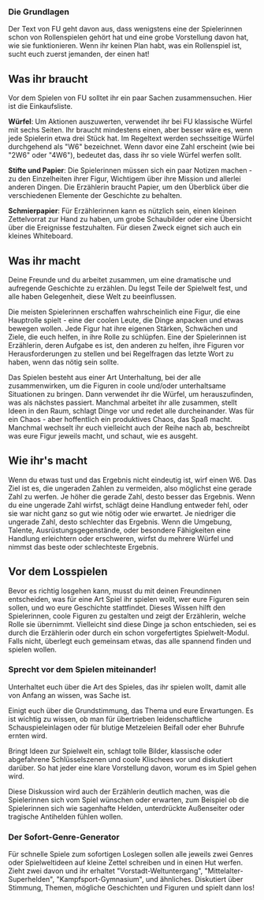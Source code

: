 ### Die Grundlagen

Der Text von FU geht davon aus, dass wenigstens eine der Spielerinnen schon von Rollenspielen gehört hat und eine grobe Vorstellung davon hat, wie sie funktionieren. Wenn ihr keinen Plan habt, was ein Rollenspiel ist, sucht euch zuerst jemanden, der einen hat!

<!-- FU is written with the assumption that at least one player is familiar with roleplaying games and has a vague idea of how they work. If you don’t have a clue what an RpG is, then start by  nding someone who does!

FU est écrit avec comme prérequis qu'au moins un des joueurs est au courant de ce qu'est le jeu de rôle et a au moins une vague idée de comment il fonctionne. Si vous n'avez aucune idée de ce qu'est un JdR, foncez trouver quelqu'un qui connaît. -->

## Was ihr braucht
Vor dem Spielen von FU solltet ihr ein paar Sachen zusammensuchen. Hier ist die Einkaufsliste.

**Würfel**: Um Aktionen auszuwerten, verwendet ihr bei FU klassische Würfel mit sechs Seiten. Ihr braucht mindestens einen, aber besser wäre es, wenn jede Spielerin etwa drei Stück hat. Im Regeltext werden sechsseitige Würfel durchgehend als "W6" bezeichnet. Wenn davor eine Zahl erscheint (wie bei "2W6" oder "4W6"), bedeutet das, dass ihr so viele Würfel werfen sollt.

**Stifte und Papier**: Die Spielerinnen müssen sich ein paar Notizen machen - zu den Einzelheiten ihrer Figur, Wichtigem über ihre Mission und allerlei anderen Dingen. Die Erzählerin braucht Papier, um den Überblick über die verschiedenen Elemente der Geschichte zu behalten.

**Schmierpapier**: Für Erzählerinnen kann es nützlich sein, einen kleinen Zettelvorrat zur Hand zu haben, um grobe Schaubilder oder eine Übersicht über die Ereignisse festzuhalten. Für diesen Zweck eignet sich auch ein kleines Whiteboard.

<!-- ## What you need
To play FU you will need to gather a few things.
Here is your shopping list;
Dice: Standard six-sided dice are used to resolve
action in FU.
You will need at least one, but it would be better if players had about three each. Six sided dice are referred to throughout the rules as d6. If a number appears in front (such as 2d6 or 4d6) this indicates you should roll that many dice.
Pencil and Paper: players will need to record the details of their character, important notes about their mission, and all kinds of other things.  e Narrator will also need paper for keeping track of di erent ele- ments of the story.

Scrap Paper: Narrators will  nd it useful to keep a supply of paper handy, in order to draw rough dia- grams, or keep track of the events of a story. A small white board is also handy for such purposes.


## Vous aurez besoin de...

Pour jouer à FU vous aurez besoin d'un peu de matériel. Voici votre liste de courses :

**Dés** : Des dés classiques à six faces sont utilisés pour résoudre les actions à FU. Il vous en faudra au moins un, mais il serait mieux que chaque joueur en ait environ trois. On fera souvent référence aux dés à six faces en utilisant le terme d6. Si un chiffre apparaît devant ce terme, (comme 2d6 ou 4d6), celui-ci indique le nombre de dés à lancer.

**Crayons et papier** : Les joueurs devront noter les informations sur leurs personnages, prendre des notes à propos de leur mission, et toutes ces sortes de choses. Le Narrateur aura également besoin de prendre en note les différents éléments de son histoire.

**Papier brouillon** : Les Narrateurs pourront trouver utile d'avoir une réserve de feuilles de papier supplémentaire pour dessiner des plans ou des diagrammes, ou de garder une trace des événements de l'histoire. Un petit tableau blanc est également pratique pour ce genre de choses. -->

## Was ihr macht
Deine Freunde und du arbeitet zusammen, um eine dramatische und aufregende Geschichte zu erzählen. Du legst Teile der Spielwelt fest, und alle haben Gelegenheit, diese Welt zu beeinflussen.

Die meisten Spielerinnen erschaffen wahrscheinlich eine Figur, die eine Hauptrolle spielt - eine der coolen Leute, die Dinge anpacken und etwas bewegen wollen. Jede Figur hat ihre eigenen Stärken, Schwächen und Ziele, die euch helfen, in ihre Rolle zu schlüpfen. Eine der Spielerinnen ist Erzählerin, deren Aufgabe es ist, den anderen zu helfen, ihre Figuren vor Herausforderungen zu stellen und bei Regelfragen das letzte Wort zu haben, wenn das nötig sein sollte.

Das Spielen besteht aus einer Art Unterhaltung, bei der alle zusammenwirken, um die Figuren in coole und/oder unterhaltsame Situationen zu bringen. Dann verwendet ihr die Würfel, um herauszufinden, was als nächstes passiert. Manchmal arbeitet ihr alle zusammen, stellt Ideen in den Raum, schlagt Dinge vor und redet alle durcheinander. Was für ein Chaos - aber hoffentlich ein produktives Chaos, das Spaß macht. Manchmal wechselt ihr euch vielleicht auch der Reihe nach ab, beschreibt was eure Figur jeweils macht, und schaut, wie es ausgeht.

<!--
## What you do
 You and your friends are going to work together to
tell a dramatic, exciting story. You will establish parts of the setting, and everyone will have a chance to in-  uence that world. most of the players will create a character who is going to be a major protagonist, one of the cool guys that gets things done. each character has their own strengths, weaknesses and goals that will help you roleplay them. one player will be the Nar- rator, who helps everyone along, presents challenges
for the characters to overcome and adjudicate the rules when needed.
play is a kind of conversation, where everyone works together to put the characters in cool and/or entertaining situations.  en you will use the dice to help work out what happens next. Sometimes you will all be working together, throwing ideas around, suggesting things and talking over the top of each other. It is chaos, but hopefully productive, fun chaos. At other times you are going to take it in turns to describe what your character is doing, and seeing how that turns out.

## Ce que vous ferez

Vous et vos amis allez devoir travailler ensemble à la narration d'une histoire à péripéties. Vous devrez concevoir des éléments de l'univers initial, et tout le monde aura sa chance pour poser son empreinte sur ce monde. La plupart des joueurs créeront un personnage qui fera partie des principaux protagonistes, ceux qui doivent "faire le taf". Chaque personnage a ses forces, ses faiblesses ou ses motivations qui vous aideront à incarner ce rôle. Un joueur sera le Narrateur, qui gère l'ensemble, présente les défis à surmonter pour les personnages, et applique les règles si nécessaire. Le jeu est une sorte de conversation, dans laquelle tout le monde participe pour mettre les personnages dans des situations sympathiques ou amusantes. Ensuite, il faudra utiliser les dés pour savoir ce qui les attend. Parfois vous devrez travailler ensemble, lançant des idées à la ronde, suggérant et surenchérissant à qui mieux-mieux. C'est le chaos, mais avec de la chance, un chaos productif, et amusant. À d'autres moments vous devrez vous exprimer chacun votre tour pour décrire ce que fait votre personnage et constater le résultat de ses actes.-->

## Wie ihr's macht
Wenn du etwas tust und das Ergebnis nicht eindeutig ist, wirf einen W6. Das Ziel ist es, die ungeraden Zahlen zu vermeiden<!--[^1]-->, also möglichst eine gerade Zahl zu werfen. Je höher die gerade Zahl, desto besser das Ergebnis. Wenn du eine ungerade Zahl wirfst, schlägt deine Handlung entweder fehl, oder sie war nicht ganz so gut wie nötig oder wie erwartet. Je niedriger die ungerade Zahl, desto schlechter das Ergebnis. Wenn die Umgebung, Talente, Ausrüstungsgegenstände, oder besondere Fähigkeiten eine Handlung erleichtern oder erschweren, wirfst du mehrere Würfel und nimmst das beste oder schlechteste Ergebnis.

<!--## How you do it
To resolve any action where the outcome is not
clear, roll a d6. Your objective is to ‘beat the odds’ by rolling an even number.  e higher the even number, the better the result. If you roll an odd number, the action either failed, or wasn’t quite as good as needed or expected.  e lower the odd number, the worse the result. When the environment, skills, equipment or abilities make an action easier or harder you will get to roll multiple dice and keep the best or worst result.

## Comment le ferez-vous ?

Pour résoudre une action dont l'issue est incertaine, lancez un d6. Votre but est de "ne pas faire d'impair"[^1] en réussissant un résultat pair. Plus le chiffre pair sera haut, meilleur sera le résultat. Si vous avez un score impair, l'action échouera, ou ne sera pas aussi positive que voulue ou attendue. Plus le nombre impair sera faible, plus le résultat sera mauvais. En fonction de l'environnement, de vos talents, de votre équipement ou de vos habilités, une action pourra être plus facile ou plus difficile, et vous devrez lancer plusieurs dés pour ne conserver que le meilleur ou le pire résultat.
-->

## Vor dem Losspielen
Bevor es richtig losgehen kann, musst du mit deinen Freundinnen entscheiden, was für eine Art Spiel ihr spielen wollt, wer eure Figuren sein sollen, und wo eure Geschichte stattfindet. Dieses Wissen hilft den Spielerinnen, coole Figuren zu gestalten und zeigt der Erzählerin, welche Rolle sie übernimmt.
Vielleicht sind diese Dinge ja schon entschieden, sei es durch die Erzählerin oder durch ein schon vorgefertigtes Spielwelt-Modul. Falls nicht, überlegt euch gemeinsam etwas, das alle spannend finden und spielen wollen.

<!--## Before play
Before anything else, you and your friends must
decide what type of game you want to play, who the characters are going to be, and where your story takes place. Knowing this will help players create cool char- acters, and direct the Narrator in the role they will take.
 ese decisions might already be made, either by the Narrator, or a pre-made setting module. If not, work together to come up with something everyone is excited to play.
## Avant de jouer

Avant tout, vous et vos amis devrez vous accorder sur le type de jeu auquel vous voulez jouer, qui seront vos personnages, et dans quel univers prendra place l'histoire. En sachant cela, vous aiderez les joueurs à créer des personnages plaisants, et cela donnera des indications au Narrateur sur le rôle qu'ils endosseront. Ces décisions ont peut-être déjà été prises, soit par le Narrateur, soit par l'intermédiaire d'un module déjà écrit. Si ce n'est pas le cas, oeuvrez ensemble pour construire un univers dans lequel tout le monde aura envie de jouer.-->

<div class="sidebar">
<h3>Sprecht vor dem Spielen miteinander!</h3>

Unterhaltet euch über die Art des Spieles, das ihr spielen wollt, damit alle von Anfang an wissen, was Sache ist.

Einigt euch über die Grundstimmung, das Thema und eure Erwartungen. Es ist wichtig zu wissen, ob man für übertrieben leidenschaftliche Schauspieleinlagen oder für blutige Metzeleien Beifall oder eher Buhrufe ernten wird.  

Bringt Ideen zur Spielwelt ein, schlagt tolle Bilder, klassische oder abgefahrene Schlüsselszenen und coole Klischees vor und diskutiert darüber. So hat jeder eine klare Vorstellung davon, worum es im Spiel gehen wird.

Diese Diskussion wird auch der Erzählerin deutlich machen, was die Spielerinnen sich vom Spiel wünschen oder erwarten, zum Beispiel ob die Spielerinnen sich wie sagenhafte Helden, unterdrückte Außenseiter oder tragische Antihelden fühlen wollen.
</div>


<!--### Talk before play!
Have a conversation about the type of game you will play, so everyone starts in the same “space”. Establish tone, theme and/or expectations. It is important to know whether you will be cheered or jeered for outrageous over- acting, or bloody acts of violence.
Throw around ideas on setting, im- agery, set-pieces, cool clichés and funky
scenes.  This way everyone gets a clear picture of what the game is going to be about.
 is discussion will also clue the Narrator in on what players want (or need) out of the game. It establishes whether players want to feel like epic heroes, down-trodden underdogs, or tragic anti-heroes.

### Discutez avant de jouer !

Conversez au sujet du type de jeu auquel vous jouerez, afin que tout le monde parte sur les mêmes bases. Définissez un ton, un thème et/ou des attentes. Il est important de comprendre qui sera félicité ou honni pour une réaction exagérée, ou des actes de violence gratuite. Lancez des idées à propos du décor, des images, des scènes classiques et enthousiasmantes ou des beaux clichés. De cette façon, tout le monde a une idée claire de ce à quoi le jeu peut ressembler.

Cette discussion peut amener des éléments au Narrateur sur ce que veulent les joueurs (ou leurs besoins) en termes de jeu. Il saura si les joueurs veulent ressentir le souffle de l'épopée, vivre en opprimés ou être de tragiques anti-héros.-->

<h3> Der Sofort-Genre-Generator</h3>

Für schnelle Spiele zum sofortigen Loslegen sollen alle jeweils zwei Genres oder Spielweltideen auf kleine Zettel schreiben und in einen Hut werfen. Zieht zwei davon und ihr erhaltet "Vorstadt-Weltuntergang", "Mittelalter-Superhelden", "Kampfsport-Gymnasium", und ähnliches. Diskutiert über Stimmung, Themen, mögliche Geschichten und Figuren und spielt dann los!



<!--
### The Insta-Genre-Generator
For quick pick-up games, get every- one to write two genres or settings on bits of paper. Stick them all in a hat and pick out two. Now you have “Apocalypse Suburbia”, “Medieval Super-heroes”, “Kung-Fu High School” or whatever, have a discussion about tone, theme, possible plots and characters. Now play!


### Le Générateur Insta-Genre

Pour des aventures en mode rapide, faites écrire à tout le monde deux genres ou décors sur des bouts de papier. Mettez-les dans un chapeau et tirez-en deux au sort. Vous obtiendrez : "Apocalypse Suburbaine", "Super-héros Médiéval", "Université des Arts Martiaux", etc. Discutez du ton que vous voulez lui donner, des intrigues possibles et des personnages. Vous êtes prêts à jouer !
----
[^1] Anmerkung der Übersetzer: Der Autor macht hier ein Wortspiel - die Aussage "beating the odds" bezieht sich normalerweise darauf, etwas entgegen aller Wahrscheinlichkeit zu schaffen. Das Wort "odd" bedeutet aber auch *ungerade* Zahlen als Gegenteil von *gerade* und bezieht sich im Spiel auf ungerade Würfelwerte (1,3,5), die hier für schlechte Würfe stehen.
-->
